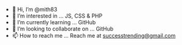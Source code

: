 - 👋 Hi, I’m @mith83
- 👀 I’m interested in ... JS, CSS & PHP
- 🌱 I’m currently learning ... GitHub
- 💞️ I’m looking to collaborate on ... GitHub
- 📫 How to reach me ... Reach me at successtrending@gmail.com

<!---
mith83/mith83 is a ✨ special ✨ repository because its `README.md` (this file) appears on your GitHub profile.
You can click the Preview link to take a look at your changes.
--->
